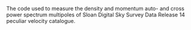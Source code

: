 The code used to measure the density and momentum auto- and cross power spectrum multipoles of Sloan Digital Sky Survey Data Release 14 peculiar velocity catalogue.
